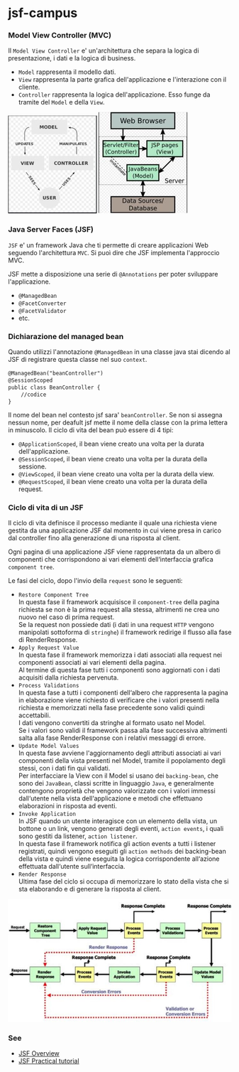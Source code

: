 # jsf-campus

### Model View Controller (MVC)
Il `Model View Controller` e' un'architettura che separa la logica di presentazione, i dati e la logica di business.
* `Model` rappresenta il modello dati.
* `View` rappresenta la parte grafica dell'applicazione e l'interazione con il cliente.
* `Controller` rappresenta la logica dell'applicazione. Esso funge da tramite del `Model` e della `View`.

![MVC Pattern](src/main/doc/mvc-model.jpg) ![MVC Pattern 2](src/main/doc/mvc-model-2.jpg)

### Java Server Faces (JSF)
`JSF` e' un framework Java che ti permette di creare applicazioni Web seguendo l'architettura `MVC`. Si puoì dire che JSF implementa l'approccio MVC.

JSF mette a disposizione una serie di `@Annotations` per poter sviluppare l'applicazione.
- `@ManagedBean`
- `@FacetConverter`
- `@FacetValidator`
- etc.


### Dichiarazione del managed bean

Quando utilizzi l'annotazione `@ManagedBean` in una classe java stai dicendo al JSF di registrare questa classe nel suo `context`. 

```
@ManagedBean("beanController")
@SessionScoped
public class BeanController {
	//codice 
}
```
Il nome del bean nel contesto jsf sara' `beanController`. Se non si assegna nessun nome, per deafult jsf mette il nome della classe con la prima lettera in minuscolo.
Il ciclo di vita del bean può essere di 4 tipi:
* `@ApplicationScoped`, il bean viene creato una volta per la durata dell'applicazione.
* `@SessionScoped`, il bean viene creato una volta per la durata della sessione.
* `@ViewScoped`, il bean viene creato una volta per la durata della view.
* `@RequestScoped`, il bean viene creato una volta per la durata della request.

### Ciclo di vita di un JSF

Il ciclo di vita definisce il processo mediante il quale una richiesta viene gestita da una applicazione JSF dal momento in cui viene presa in carico dal controller fino alla generazione di una risposta al client.

Ogni pagina di una applicazione JSF viene rappresentata da un albero di componenti che corrispondono ai vari elementi dell‘interfaccia grafica `component tree`.

Le fasi del ciclo, dopo l'invio della `request` sono le seguenti:
* `Restore Component Tree`<br> 
In questa fase il framework acquisisce il `component-tree` della pagina richiesta se non è la prima request alla stessa, altrimenti ne crea uno nuovo nel caso di prima request.<br> 
Se la request non possiede dati (i dati in una request `HTTP` vengono manipolati sottoforma di `stringhe`) il framework redirige il flusso alla fase di RenderResponse.
* `Apply Request Value` <br>
In questa fase il framework memorizza i dati associati alla request nei componenti associati ai vari elementi della pagina. <br>
Al termine di questa fase tutti i componenti sono aggiornati con i dati acquisiti dalla richiesta pervenuta.
* `Process Validations`<br> 
In questa fase a tutti i componenti dell‘albero che rappresenta la pagina in elaborazione viene richiesto di verificare che i valori presenti nella richiesta e memorizzati nella fase precedente sono validi quindi accettabili.<br> 
I dati vengono convertiti da stringhe al formato usato nel Model.<br> 
Se i valori sono validi il framework passa alla fase successiva altrimenti salta alla fase RenderResponse con i relativi messaggi di errore.
* `Update Model Values`<br> 
In questa fase avviene l'aggiornamento degli attributi associati ai vari componenti della vista presenti nel Model, tramite il popolamento degli stessi, con i dati fin qui validati.<br> 
Per interfacciare la View con il Model si usano dei `backing-bean`, che sono dei `JavaBean`, classi scritte in linguaggio `Java`, e generalmente contengono proprietà  che vengono valorizzate con i valori immessi dall‘utente nella vista dell‘applicazione e metodi che effettuano elaborazioni in risposta ad eventi.
* `Invoke Application` <br> 
In JSF quando un utente interagisce con un elemento della vista, un bottone o un link, vengono generati degli eventi, `action events`, i quali sono gestiti da listener, `action listener`.<br>
In questa fase il framework notifica gli action events a tutti i listener registrati, quindi vengono eseguiti gli `action methods` dei backing-bean della vista e quindi viene eseguita la logica corrispondente all‘azione effettuata dall‘utente sull‘interfaccia.
* `Render Response` <br>
Ultima fase del ciclo si occupa di memorizzare lo stato della vista che si sta elaborando e di generare la risposta al client.

![JSF Life cycle](src/main/doc/ciclo-di-vita-di-una-jsf.jpg)

### See
* [JSF Overview](src/main/doc/JSFIntro.pdf)
* [JSF Practical tutorial](src/main/doc/jsf_tutorial.pdf)
